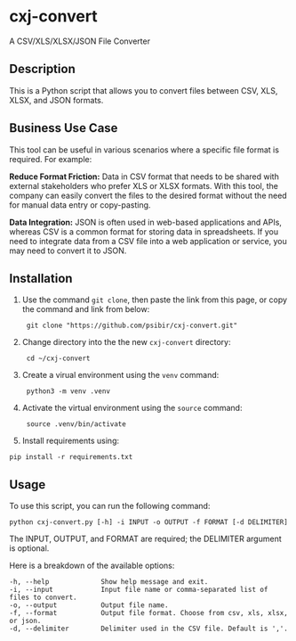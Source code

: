 
# cxj-convert
A CSV/XLS/XLSX/JSON File Converter

## Description



This is a Python script that allows you to convert files between CSV, XLS, XLSX, and JSON formats.


## Business Use Case


This tool can be useful in various scenarios where a specific file format is required. For example:

**Reduce Format Friction:** Data in CSV format that needs to be shared with external stakeholders who prefer XLS or XLSX formats. With this tool, the company can easily convert the files to the desired format without the need for manual data entry or copy-pasting.

**Data Integration:** JSON is often used in web-based applications and APIs, whereas CSV is a common format for storing data in spreadsheets. If you need to integrate data from a CSV file into a web application or service, you may need to convert it to JSON.

## Installation
1. Use the command `git clone`, then paste the link from this page, or copy the command and link from below:


        git clone "https://github.com/psibir/cxj-convert.git"
        
        
2. Change directory into the the new `cxj-convert` directory:


        cd ~/cxj-convert


3. Create a virual environment using the `venv` command:
        
        
        python3 -m venv .venv
        
        
4. Activate the virtual environment using the `source` command:


        source .venv/bin/activate


5. Install requirements using:


```
pip install -r requirements.txt
```


## Usage

To use this script, you can run the following command:


```
python cxj-convert.py [-h] -i INPUT -o OUTPUT -f FORMAT [-d DELIMITER]
```


The INPUT, OUTPUT, and FORMAT are required; the DELIMITER argument is optional.


Here is a breakdown of the available options:

```
-h, --help             Show help message and exit.
-i, --input            Input file name or comma-separated list of files to convert.
-o, --output           Output file name.
-f, --format           Output file format. Choose from csv, xls, xlsx, or json.
-d, --delimiter        Delimiter used in the CSV file. Default is ','.
```




